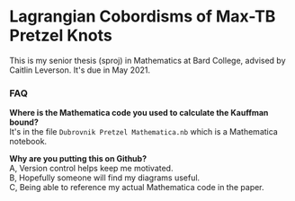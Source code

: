 # Lagrangian Cobordisms of Max-TB Pretzel Knots

This is my senior thesis (sproj) in Mathematics at Bard College, advised by Caitlin Leverson.
It's due in May 2021.


### FAQ

**Where is the Mathematica code you used to calculate the Kauffman bound?**  
It's in the file `Dubrovnik Pretzel Mathematica.nb` which is a Mathematica notebook.

**Why are you putting this on Github?**  
A, Version control helps keep me motivated.  
B, Hopefully someone will find my diagrams useful.  
C, Being able to reference my actual Mathematica code in the paper.  
